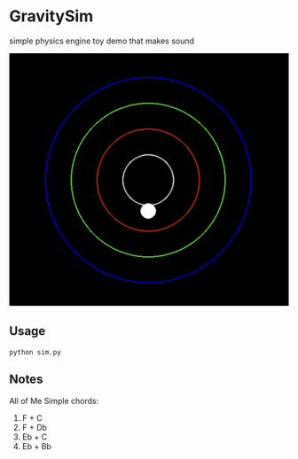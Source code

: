 # GravitySim
simple physics engine toy demo that makes sound 


![alt text](assets/image.png)



## Usage

```
python sim.py
``` 


## Notes
All of Me Simple chords:
1. F + C
2. F + Db
3. Eb + C
4. Eb + Bb
